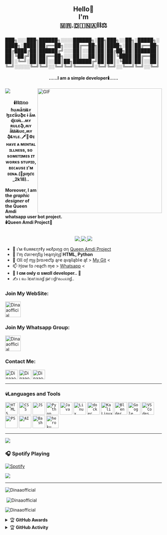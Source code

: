 
<h2 align="center">Hello🧬<br>I'm <br>🇲​​​​​🇷​​​​​.🇩​​​​​🇮​​​​​🇳​​​​​🇦⛓️⚖️</h1>

███╗░░░███╗██████╗░░░░██████╗░██╗███╗░░██╗░█████╗░
████╗░████║██╔══██╗░░░██╔══██╗██║████╗░██║██╔══██╗
██╔████╔██║██████╔╝░░░██║░░██║██║██╔██╗██║███████║
██║╚██╔╝██║██╔══██╗░░░██║░░██║██║██║╚████║██╔══██║
██║░╚═╝░██║██║░░██║██╗██████╔╝██║██║░╚███║██║░░██║
╚═╝░░░░░╚═╝╚═╝░░╚═╝╚═╝╚═════╝░╚═╝╚═╝░░╚══╝╚═╝░░╚═╝
<h4 align="center">......I am a simple developer🕯️......</h3>
<img align="right" alt="GIF" src="https://c.tenor.com/bqblsnQWv6YAAAAC/devils.gif" width="400"/>

<img src= "https://camo.githubusercontent.com/71b837571c48af3aa60a73dbc9d5936aa359d78efbfa8a6743cbbbc16b80ef4d/68747470733a2f2f63646e2e646973636f72646170702e636f6d2f6174746163686d656e74732f3830353930323039333930363630383138362f3830353931333937323533353539303932322f74656e6f722e676966"/>
</p>

<h4 align="center">🕯️⛓️⚖️ռօ ɦʊʍǟռɨȶʏ ɮɛƈǟʊֆɛ ɨ ǟʍ ɖɛʋɨʟ..ʍʏ ʀʊʟɛֆ,ʍʏ ǟȶȶɨȶʊɛ,ʍʏ ֆȶʏʟɛ.🗡️🧬⚙️ɪ ʜᴀᴠᴇ ᴀ ᴍᴇɴᴛᴀʟ ɪʟʟɴᴇss, sᴏ sᴏᴍᴇᴛɪᴍᴇs ɪᴛ ᴡᴏʀᴋs sᴛᴜᴘɪᴅ, ʙᴇᴄᴀᴜsᴇ ɪ'ᴍ ᴅɪɴᴀ.(🔐ʂıŋƈɛ _2k18)..</h3>
<h7 align="left"><b>Moreover, I am the <i><b>graphic designer</b></i> of the Queen Amdi whatsapp user bot project. <br>🕯️Queen Amdi Project👸</b></h7>

##
<p align="center">
<a href="https://github.com/Dinaaofficial">
    <img src="https://komarev.com/ghpvc/?username=Dinaaofficial&label=Profile%20views&color=ff0000&label=Profile+Views&style=plastic">
  </a>
  <a href="https://github.com/Dinaaofficial?tab=stars">
    <img src="https://img.shields.io/github/stars/Dinaaofficial?color=00ff00&label=Stars&style=plastic">
  </a>
  <a href="https://github.com/Dinaaofficial?tab=followers">
    <img src="https://img.shields.io/github/followers/Dinaaofficial?color=0000ff&label=Followers&style=plastic">
  </a>
</p>

- 🔭 ι’м ¢υяяєηтℓу нєℓριηg ση [Queen Amdi Project](https://github.com/BlackAmda/QueenAmdi)
- 🌱 Ӏ’ɱ ƈʋɾɾҽղƭƖყ Ɩҽąɾղíղɠ **HTML, Python**
- 🤖 ⱭƖƖ օƒ ɱყ ƥɾօᴊҽƈƭʂ ąɾҽ ąⱱąíƖąɓƖҽ ąƭ > [My Git](https://github.com/Dinaaofficial/) <
- 📫 Ӈօⱳ ƭօ ɾҽąƈɦ ɱҽ > [Whatsapp](https://wa.me/94774976567) <
- 📜 **I αм oɴly α ѕмαll developer.. 🌆**
- ✍️  เ ค๓ lєคгภเภɠ թг๏ɠгค๓๓เภɠ..

<h3 align="left">Join My WebSite:</h3>
<a href="https://dinaaofficial.github.io/dina-official/index.html" target="blank"><img align="center" src="https://i.ibb.co/B36GPC1/pngegg-4.png" alt="Dinaaofficial" height="50" width="50" /></a>
<h3 align="left">Join My Whatsapp Group:</h3>
<a href="https://chat.whatsapp.com/ChtWfnGexZlJsLOm99toIu" target="blank"><img align="center" src="https://i.ibb.co/KbhqFMS/pngwing-com.png" alt="Dinaaofficial" height="50" width="50" /></a>
<h3 align="left">Contact Me:</h3>
<p align="left">
<a href="https://www.instagram.com/dinaa__official_/" target="blank"><img align="center" src="https://cdn.jsdelivr.net/npm/simple-icons@3.0.1/icons/instagram.svg" alt="Dinaaofficial" height="30" width="40" /></a>
<a href="https://www.reddit.com/user/Dinaaofficial" target="blank"><img align="center" src="https://cdn.jsdelivr.net/npm/simple-icons@3.0.1/icons/reddit.svg" alt="Dinaaofficial" height="30" width="40" /></a>
<a href="https://wa.me/94774976567" target="blank"><img align="center" src="https://cdn.jsdelivr.net/npm/simple-icons@3.0.1/icons/whatsapp.svg" alt="Dinaaofficial" height="30" width="40" /></a>

</p>

---
### 💀Languages and Tools 
<p>
  <code><img width="40px" src="https://img.icons8.com/color/48/000000/html-5.png" title="HTML5"></code>
  <code><img width="40px" src="https://img.icons8.com/color/50/000000/css3.png" title="CSS"></code>
  <code><img width="40px" src="https://img.icons8.com/fluency/48/000000/node-js.png" title="JS"></code>
  <code><img width="40px" src="https://img.icons8.com/color/48/000000/python--v1.png" title="Python"></code>
  <code><img width="40px" src="https://img.icons8.com/color/48/000000/java-coffee-cup-logo--v1.png" title="Java"></code>
  <code><img width="40px" src="https://img.icons8.com/color/48/000000/linux--v1.png" title="Linux"></code>
  <code><img width="40px" src="https://img.icons8.com/color/48/000000/docker.png" title="docker"></code>
  <code><img width="40px" src="https://img.icons8.com/color/48/000000/kali-linux.png" title="Kali Linux"></code>
  <code><img width="40px" src="https://img.icons8.com/color/48/000000/blender-3d.png" title="Blender 3D"></code>
  <code><img width="40px" src="https://img.icons8.com/color/48/000000/google-cloud.png" title="Google Cloud"></code>
  <code><img width="40px" src="https://img.icons8.com/color/48/000000/visual-studio-code-2019.png" title="VS Codes"></code>
  <code><img width="40px" src="https://img.icons8.com/color/48/000000/adobe-photoshop--v1.png" title="PS"></code>
  <code><img width="40px" src="https://img.icons8.com/color/48/000000/adobe-illustrator--v1.png" title="AI"></code>
  <code><img width="40px" src="https://img.icons8.com/color/48/000000/git.png" title="Bash"></code>
  <code><img width="40px" src="https://img.icons8.com/color/48/000000/heroku.png" title="heroku"></code>
</p>

---
<img src= "https://camo.githubusercontent.com/71b837571c48af3aa60a73dbc9d5936aa359d78efbfa8a6743cbbbc16b80ef4d/68747470733a2f2f63646e2e646973636f72646170702e636f6d2f6174746163686d656e74732f3830353930323039333930363630383138362f3830353931333937323533353539303932322f74656e6f722e676966"/>
</p>

### 🎧 Spotify Playing
[![Spotify](https://black-amda.vercel.app/api/spotify)](https://open.spotify.com/user/3hehtkq063k8vnnnaop3xqw7x)

<img src= "https://camo.githubusercontent.com/71b837571c48af3aa60a73dbc9d5936aa359d78efbfa8a6743cbbbc16b80ef4d/68747470733a2f2f63646e2e646973636f72646170702e636f6d2f6174746163686d656e74732f3830353930323039333930363630383138362f3830353931333937323533353539303932322f74656e6f722e676966"/>
</p>

---

<p><img align="center" src="https://github-readme-stats.vercel.app/api/top-langs?username=Dinaaofficial&show_icons=true&layout=compact&theme=highcontrast" alt="Dinaaofficial" /></p>
<p>&nbsp;<img align="center" src="https://github-readme-stats.vercel.app/api?username=Dinaaofficial&show_icons=true&theme=highcontrast" alt="Dinaaofficial" /></p>
<p><img align="center" src="https://github-readme-streak-stats.herokuapp.com/?user=Dinaaofficial&theme=highcontrast" alt="Dinaaofficial" /></p>
</details>

<details>
<summary>&#127942 <b>GitHub Awards</b></summary><br/>

 ![Github Trophy](https://github-profile-trophy.vercel.app/?username=Dinaaofficial)

</details>

<details>
    <summary>&#127942 <b>GitHub Activity</b></summary><br/>
  
![Metrics](https://metrics.lecoq.io/Dinaaofficial?template=classic&followup=1&isocalendar=1&languages=1&isocalendar.duration=half-year&config.timezone=IndiaStandardTime%2FIstanbul)


</details>
